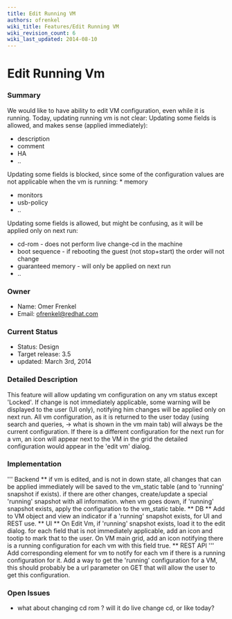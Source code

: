 ```yaml
---
title: Edit Running VM
authors: ofrenkel
wiki_title: Features/Edit Running VM
wiki_revision_count: 6
wiki_last_updated: 2014-08-10
---
```


# Edit Running Vm

### Summary

We would like to have ability to edit VM configuration, even while it is running.
Today, updating running vm is not clear:
Updating some fields is allowed, and makes sense (applied immediately):

*   description
*   comment
*   HA
*   ..

Updating some fields is blocked, since some of the configuration values are not applicable when the vm is running:
\* memory

*   monitors
*   usb-policy
*   ..

Updating some fields is allowed, but might be confusing, as it will be applied only on next run:

*   cd-rom - does not perform live change-cd in the machine
*   boot sequence - if rebooting the guest (not stop+start) the order will not change
*   guaranteed memory - will only be applied on next run
*   ..

### Owner

*   Name: Omer Frenkel
*   Email: ofrenkel@redhat.com

### Current Status

*   Status: Design
*   Target release: 3.5
*   updated: March 3rd, 2014

### Detailed Description

This feature will allow updating vm configuration on any vm status except 'Locked'.
If change is not immediately applicable, some warning will be displayed to the user (UI only),
notifying him changes will be applied only on next run.
All vm configuration, as it is returned to the user today (using search and queries,
-> what is shown in the vm main tab) will always be the current configuration.
If there is a different configuration for the next run for a vm, an icon will appear next to the VM in the grid
the detailed configuration would appear in the 'edit vm' dialog.

### Implementation

''' Backend **
if vm is edited, and is not in down state, all changes that can be applied immediately will be saved to the vm_static table (and to 'running' snapshot if exists).
if there are other changes, create/update a special 'running' snapshot with all information.
when vm goes down, if 'running' snapshot exists, apply the configuration to the vm_static table.
** DB **
Add to VM object and view an indicator if a 'running' snapshot exists, for UI and REST use.
** UI **
On Edit Vm, if 'running' snapshot exists, load it to the edit dialog.
for each field that is not immediately applicable, add an icon and tootip to mark that to the user.
On VM main grid, add an icon notifying there is a running configuration for each vm with this field true.
** REST API '''
Add corresponding element for vm to notify for each vm if there is a running configuration for it.
Add a way to get the 'running' configuration for a VM,
this should probably be a url parameter on GET that will allow the user to get this configuration.

### Open Issues

*   what about changing cd rom ? will it do live change cd, or like today?
